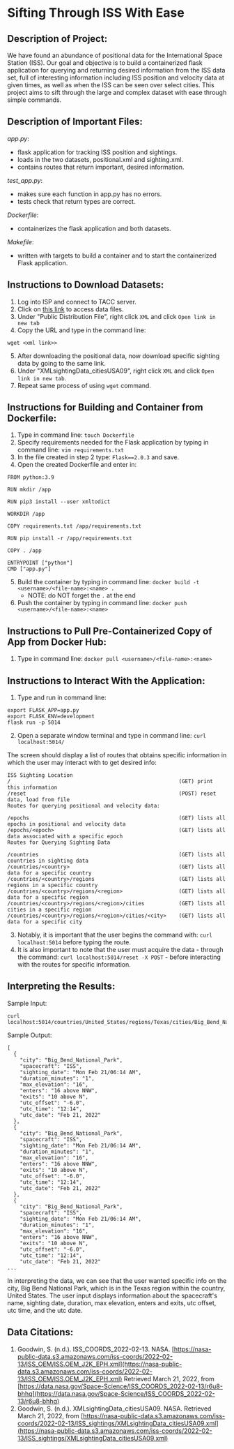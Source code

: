 # Sifting Through ISS With Ease

## Description of Project:
We have found an abundance of positional data for the International Space Station (ISS). Our goal and objective is to build a containerized flask application for querying and returning desired information from the ISS data set, full of interesting information including ISS position and velocity data at given times, as well as when the ISS can be seen over select cities. This project aims to sift through the large and complex dataset with ease through simple commands. 

## Description of Important Files:
*app.py*:
- flask application for tracking ISS position and sightings.
- loads in the two datasets, positional.xml and sighting.xml.
- contains routes that return important, desired information.

*test_app.py*:
- makes sure each function in app.py has no errors.
- tests check that return types are correct.

*Dockerfile*:
- containerizes the flask application and both datasets.

*Makefile*:
- written with targets to build a container and to start the containerized Flask application.

## Instructions to Download Datasets:
1. Log into ISP and connect to TACC server.
2. Click on [this link](https://data.nasa.gov/Space-Science/ISS_COORDS_2022-02-13/r6u8-bhhq) to access data files.
3. Under "Public Distribution File", right click `XML` and click `Open link in new tab`
4. Copy the URL and type in the command line:
```
wget <xml link>>
```
5. After downloading the positional data, now download specific sighting data by going to the same link. 
6. Under "XMLsightingData_citiesUSA09", right click `XML` and click `Open link in new tab`.
7. Repeat same process of using `wget` command.

## Instructions for Building and Container from Dockerfile:
1. Type in command line: `touch Dockerfile`
2. Specify requirements needed for the Flask application by typing in command line: `vim requirements.txt`
3. In the file created in step 2 type: `Flask==2.0.3` and save.
4. Open the created Dockerfile and enter in:
```
FROM python:3.9

RUN mkdir /app

RUN pip3 install --user xmltodict

WORKDIR /app

COPY requirements.txt /app/requirements.txt

RUN pip install -r /app/requirements.txt

COPY . /app

ENTRYPOINT ["python"]
CMD ["app.py"] 
```
5. Build the container by typing in command line: `docker build -t <username>/<file-name>:<name> .` 
    - NOTE: do NOT forget the `.` at the end
6. Push the container by typing in command line: `docker push <username>/<file-name>:<name>`

## Instructions to Pull Pre-Containerized Copy of App from Docker Hub:
1. Type in command line: `docker pull <username>/<file-name>:<name>`

## Instructions to Interact With the Application:
1. Type and run in command line:
```
export FLASK_APP=app.py
export FLASK_ENV=development
flask run -p 5014
```
2. Open a separate window terminal and type in command line: `curl localhost:5014/`

The screen should display a list of routes that obtains specific information in which the user may interact with to get desired info:
```
ISS Sighting Location
/                                                      (GET) print this information
/reset                                                 (POST) reset data, load from file
Routes for querying positional and velocity data:

/epochs                                                (GET) lists all epochs in positional and velocity data
/epochs/<epoch>                                        (GET) lists all data associated with a specific epoch
Routes for Querying Sighting Data

/countries                                             (GET) lists all countries in sighting data
/countries/<country>                                   (GET) lists all data for a specific country
/countries/<country>/regions                           (GET) lists all regions in a specific country
/countries/<country>/regions/<region>                  (GET) lists all data for a specific region
/countries/<country>/regions/<region>/cities           (GET) lists all cities in a specific region
/countries/<country>/regions/<region>/cities/<city>    (GET) lists all data for a specific city
```
3. Notably, it is important that the user begins the command with: `curl localhost:5014` before typing the route.
4. It is also important to note that the user must acquire the data - through the command: `curl localhost:5014/reset -X POST` - before interacting with the routes for specific information.

## Interpreting the Results:
Sample Input:
```
curl localhost:5014/countries/United_States/regions/Texas/cities/Big_Bend_National_Park
```
Sample Output:
```
[
  {
    "city": "Big_Bend_National_Park",
    "spacecraft": "ISS",
    "sighting_date": "Mon Feb 21/06:14 AM",
    "duration_minutes": "1",
    "max_elevation": "16",
    "enters": "16 above NNW",
    "exits": "10 above N",
    "utc_offset": "-6.0",
    "utc_time": "12:14",
    "utc_date": "Feb 21, 2022"
  },
  {
    "city": "Big_Bend_National_Park",
    "spacecraft": "ISS",
    "sighting_date": "Mon Feb 21/06:14 AM",
    "duration_minutes": "1",
    "max_elevation": "16",
    "enters": "16 above NNW",
    "exits": "10 above N",
    "utc_offset": "-6.0",
    "utc_time": "12:14",
    "utc_date": "Feb 21, 2022"
  },
  {
    "city": "Big_Bend_National_Park",
    "spacecraft": "ISS",
    "sighting_date": "Mon Feb 21/06:14 AM",
    "duration_minutes": "1",
    "max_elevation": "16",
    "enters": "16 above NNW",
    "exits": "10 above N",
    "utc_offset": "-6.0",
    "utc_time": "12:14",
    "utc_date": "Feb 21, 2022"
...
```
In interpreting the data, we can see that the user wanted specific info on the city, Big Bend National Park, which is in the Texas region within the country, United States. The user input displays information about the spacecraft's name, sighting date, duration, max elevation, enters and exits, utc offset, utc time, and the utc date. 


## Data Citations:
1. Goodwin, S. (n.d.). ISS_COORDS_2022-02-13. NASA. [https://nasa-public-data.s3.amazonaws.com/iss-coords/2022-02-13/ISS_OEM/ISS.OEM_J2K_EPH.xml](https://nasa-public-data.s3.amazonaws.com/iss-coords/2022-02-13/ISS_OEM/ISS.OEM_J2K_EPH.xml) Retrieved March 21, 2022, from [https://data.nasa.gov/Space-Science/ISS_COORDS_2022-02-13/r6u8-bhhq](https://data.nasa.gov/Space-Science/ISS_COORDS_2022-02-13/r6u8-bhhq)
2. Goodwin, S. (n.d.). XMLsightingData_citiesUSA09. NASA. Retrieved March 21, 2022, from [https://nasa-public-data.s3.amazonaws.com/iss-coords/2022-02-13/ISS_sightings/XMLsightingData_citiesUSA09.xml](https://nasa-public-data.s3.amazonaws.com/iss-coords/2022-02-13/ISS_sightings/XMLsightingData_citiesUSA09.xml)
